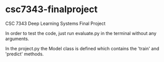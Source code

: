 # csc7343-finalproject
 CSC 7343 Deep Learning Systems Final Project

 In order to test the code, just run evaluate.py in the terminal without any arguments.

 In the project.py the Model class is defined which contains the 'train' and 'predict' methods.

 
